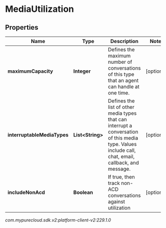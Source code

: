 # MediaUtilization


## Properties

| Name | Type | Description | Notes |
| ------------ | ------------- | ------------- | ------------- |
| **maximumCapacity** | **Integer** | Defines the maximum number of conversations of this type that an agent can handle at one time. |  [optional] |
| **interruptableMediaTypes** | **List&lt;String&gt;** | Defines the list of other media types that can interrupt a conversation of this media type.  Values include call, chat, email, callback, and message. |  [optional] |
| **includeNonAcd** | **Boolean** | If true, then track non-ACD conversations against utilization |  [optional] |




_com.mypurecloud.sdk.v2:platform-client-v2:229.1.0_
